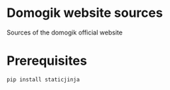 Domogik website sources
=======================
Sources of the domogik official website

Prerequisites
=============

```
pip install staticjinja
```
